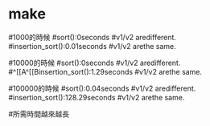 # make

#1000的時候
#sort():0seconds
#v1/v2 aredifferent.
#insertion_sort():0.01seconds
#v1/v2 arethe same.

#10000的時候
#sort():0seconds
#v1/v2 aredifferent.
#^[[A^[[Binsertion_sort():1.29seconds
#v1/v2 arethe same.

#100000的時候
#sort():0.04seconds
#v1/v2 aredifferent.
#insertion_sort():128.29seconds
#v1/v2 arethe same.

#所需時間越來越長
